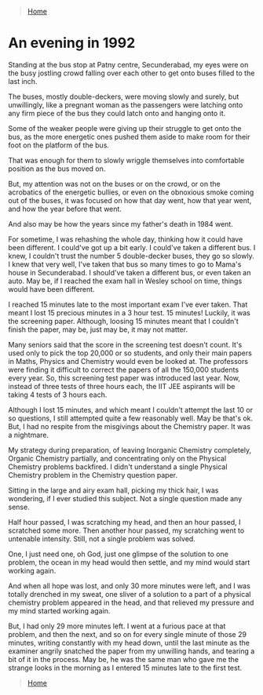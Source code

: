 >[Home](../README.md)

# An evening in 1992

Standing at the bus stop at Patny centre, Secunderabad, my eyes were on the busy jostling crowd falling over each other to get onto buses filled to the last inch.

The buses, mostly double-deckers, were moving slowly and surely, but unwillingly, like a pregnant woman as the passengers were latching onto any firm piece of the bus they could latch onto and hanging onto it. 

Some of the weaker people were giving up their struggle to get onto the bus, as the more energetic ones pushed them aside to make room for their foot on the platform of the bus. 

That was enough for them to slowly wriggle themselves into comfortable position as the bus moved on. 

But, my attention was not on the buses or on the crowd, or on the acrobatics of the energetic bullies, or even on the obnoxious smoke coming out of the buses, it was focused on how that day went, how that year went, and how the year before that went.

And also may be how the years since my father's death in 1984 went.

For sometime, I was rehashing the whole day, thinking how it could have been different. 
I could've got up a bit early. I could've taken a different bus. 
I knew, I couldn't trust the number 5 double-decker buses, they go so slowly. 
I knew that very well, I've taken that bus so many times to go to Mama's house in Secunderabad. 
I should've taken a different bus, or even taken an auto. 
May be, if I reached the exam hall in Wesley school on time, things would have been different.

I reached 15 minutes late to the most important exam I've ever taken. 
That meant I lost 15 precious minutes in a 3 hour test. 15 minutes! Luckily, it was the screening paper. Although, loosing 15 minutes meant that I couldn't finish the paper, may be, just may be, it may not matter.

Many seniors said that the score in the screening test doesn't count.
It's used only to pick the top 20,000 or so students, and only their main papers in Maths, Physics and Chemistry would even be looked at. 
The professors were finding it difficult to correct the papers of all the 150,000 students every year. 
So, this screening test paper was introduced last year. Now, instead of three tests of three hours each, the IIT JEE aspirants will be taking 4 tests of 3 hours each.

Although I lost 15 minutes, and which meant I couldn't attempt the last 10 or so questions, I still attempted quite a few reasonably well. 
May be that's ok. 
But, I had no respite from the misgivings about the Chemistry paper. 
It was a nightmare.

My strategy during preparation, of leaving Inorganic Chemistry completely, Organic Chemistry partially, and concentrating only on the Physical Chemistry problems backfired. 
I didn't understand a single Physical Chemistry problem in the Chemistry question paper.

Sitting in the large and airy exam hall, picking my thick hair, I was wondering, if I ever studied this subject. 
Not a single question made any sense.

Half hour passed, I was scratching my head, and then an hour passed, I scratched some more. 
Then another hour passed, my scratching went to untenable intensity. 
Still, not a single problem was solved.

One, I just need one, oh God, just one glimpse of the solution to one problem, the ocean in my head would then settle, and my mind would start working again.

And when all hope was lost, and only 30 more minutes were left, and I was totally drenched in my sweat, one sliver of a solution to a part of a physical chemistry problem appeared in the head, and that relieved my pressure and my mind started working again. 

But, I had only 29 more minutes left. I went at a furious pace at that problem, and then the next, and so on for every single minute of those 29 minutes, writing constantly with my head down, until the last minute as the examiner angrily snatched the paper from my unwilling hands, and tearing a bit of it in the process. May be, he was the same man who gave me the strange looks in the morning as I entered 15 minutes late to the first test.

>[Home](../README.md)